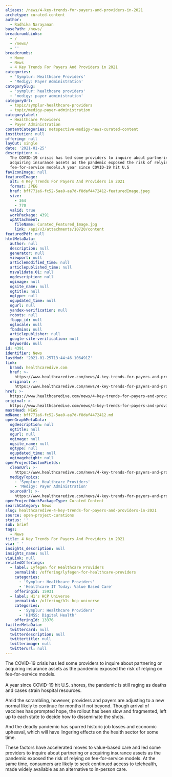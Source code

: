 ```yaml
---
aliases: /news/4-key-trends-for-payers-and-providers-in-2021
archetype: curated-content
author:
  - Radhika Narayanan
basePath: /news/
breadcrumbLinks:
  - /
  - /news/
  - ''
breadcrumbs:
  - Home
  - News
  - 4 Key Trends For Payers And Providers in 2021
categories:
  - 'Symplur: Healthcare Providers'
  - 'Medigy: Payer Administration'
categorySlug:
  - 'symplur: healthcare providers'
  - 'medigy: payer administration'
categoryUrl:
  - topic/symplur-healthcare-providers
  - topic/medigy-payer-administration
categoryLabel:
  - Healthcare Providers
  - Payer Administration
contentCategories: netspective-medigy-news-curated-content
institution: null
offering: null
layOut: single
date: '2021-01-25'
description: >-
  The COVID-19 crisis has led some providers to inquire about partnering or
  acquiring insurance assets as the pandemic exposed the risk of relying on
  fee-for-service models.A year since COVID-19 hit U.S
favIconImage: null
featuredImage:
  alt: 4 Key Trends For Payers And Providers in 2021
  format: JPEG
  href: bff771a6-fc52-5aa0-aa7d-f8daf4472412-featuredImage.jpeg
  size:
    - 364
    - 770
  valid: true
  workPackage: 4391
  wpAttachment:
    fileName: Curated_Featured_Image.jpg
    link: /api/v3/attachments/10720/content
featuredPdf: null
htmlMetaData:
  author: null
  description: null
  generator: null
  viewport: null
  articlemodified_time: null
  articlepublished_time: null
  msvalidate.01: null
  ogdescription: null
  ogimage: null
  ogsite_name: null
  ogtitle: null
  ogtype: null
  ogupdated_time: null
  ogurl: null
  yandex-verification: null
  robots: null
  fbapp_id: null
  oglocale: null
  fbadmins: null
  articlepublisher: null
  google-site-verification: null
  keywords: null
id: 4391
identifier: News
lastMod: '2021-01-25T13:44:46.106491Z'
link:
  brand: healthcaredive.com
  href: >-
    https://www.healthcaredive.com/news/4-key-trends-for-payers-and-providers-in-2021/593392/
  original: >-
    https://www.healthcaredive.com/news/4-key-trends-for-payers-and-providers-in-2021/593392/
href: >-
  https://www.healthcaredive.com/news/4-key-trends-for-payers-and-providers-in-2021/593392/
original: >-
  https://www.healthcaredive.com/news/4-key-trends-for-payers-and-providers-in-2021/593392/
mastHead: NEWS
mdName: bff771a6-fc52-5aa0-aa7d-f8daf4472412.md
openGraphMetaData:
  ogdescription: null
  ogtitle: null
  ogurl: null
  ogimage: null
  ogsite_name: null
  ogtype: null
  ogupdated_time: null
  ogimageheight: null
openProjectCustomFields:
  cleanUrl: >-
    https://www.healthcaredive.com/news/4-key-trends-for-payers-and-providers-in-2021/593392/
  medigyTopics:
    - 'Symplur: Healthcare Providers'
    - 'Medigy: Payer Administration'
  sourceUrl: >-
    https://www.healthcaredive.com/news/4-key-trends-for-payers-and-providers-in-2021/593392/
openProjectWorkPackageType: Curated Content
searchCategory: News
slug: healthcaredive-4-key-trends-for-payers-and-providers-in-2021
source: open-project-curations
status: ''
sub: brief
tags:
  - News
title: 4 Key Trends For Payers And Providers in 2021
via: ' '
insights_description: null
insights_name: null
viaLink: null
relatedOfferings:
  - label: Lyfegen for Healthcare Providers
    permalink: /offering/lyfegen-for-healthcare-providers
    categories:
      - 'Symplur: Healthcare Providers'
      - 'Healthcare IT Today: Value Based Care'
    offeringId: 15931
  - label: H1's HCP Universe
    permalink: /offering/h1s-hcp-universe
    categories:
      - 'Symplur: Healthcare Providers'
      - 'HIMSS: Digital Health'
    offeringId: 13376
twitterMetaData:
  twittercard: null
  twitterdescription: null
  twittertitle: null
  twitterimage: null
  twitterurl: null
---
```

<p>The COVID-19 crisis has led some providers to inquire about partnering or acquiring insurance assets as the pandemic exposed the risk of relying on fee-for-service models.<br><br>A year since COVID-19 hit U.S. shores,&nbsp;the pandemic is still raging as deaths and cases strain hospital resources.&nbsp;</p><p>Amid the scrambling, however, providers and payers are adjusting to a new normal likely to continue for months if not beyond.&nbsp;Though arrival of vaccines has prompted hope,&nbsp;the rollout has been slow and fragmented, left up to each state to decide how to disseminate the shots.&nbsp;</p><p>And the deadly pandemic has spurred historic job losses and economic upheaval, which will have lingering effects on the health sector for some time.</p><p>These factors have accelerated moves to value-based care and led some providers to inquire about partnering or acquiring insurance assets as the pandemic exposed the risk of relying on fee-for-service models. At the same time, consumers are likely to seek continued access to telehealth, made widely available as an alternative to in-person care.</p>
